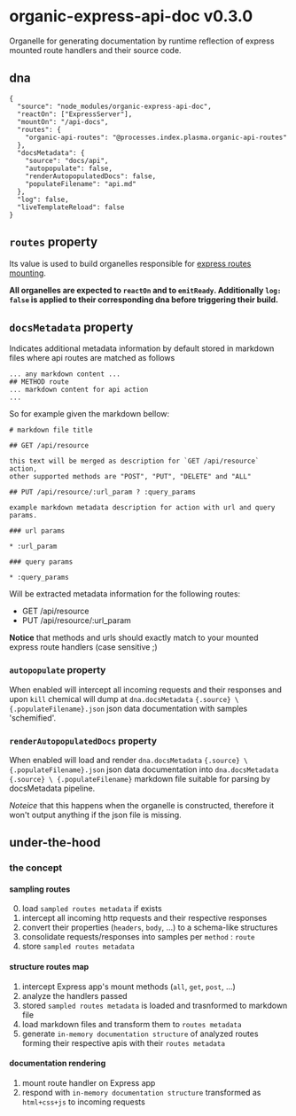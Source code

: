 # organic-express-api-doc v0.3.0

Organelle for generating documentation by runtime reflection of express mounted route handlers and their source code.

## dna

    {
      "source": "node_modules/organic-express-api-doc",
      "reactOn": ["ExpressServer"],
      "mountOn": "/api-docs",
      "routes": {
        "organic-api-routes": "@processes.index.plasma.organic-api-routes"
      },
      "docsMetadata": {
        "source": "docs/api",
        "autopopulate": false,
        "renderAutopopulatedDocs": false,
        "populateFilename": "api.md"
      },
      "log": false,
      "liveTemplateReload": false
    }

## `routes` property

Its value is used to build organelles responsible for [express routes mounting](https://github.com/outbounder/organic-express-routes).

**All organelles are expected to `reactOn` and to `emitReady`. Additionally `log: false` is applied to their corresponding dna before triggering their build.**

## `docsMetadata` property

Indicates additional metadata information by default stored in markdown files where api routes are matched as follows

    ... any markdown content ...
    ## METHOD route
    ... markdown content for api action
    ...

So for example given the markdown bellow:

    # markdown file title

    ## GET /api/resource

    this text will be merged as description for `GET /api/resource` action,
    other supported methods are "POST", "PUT", "DELETE" and "ALL"

    ## PUT /api/resource/:url_param ? :query_params

    example markdown metadata description for action with url and query params.

    ### url params

    * :url_param

    ### query params

    * :query_params

Will be extracted metadata information for the following routes:

* GET /api/resource
* PUT /api/resource/:url_param

**Notice** that methods and urls should exactly match to your mounted express route handlers (case sensitive ;)

### `autopopulate` property

When enabled will intercept all incoming requests and their responses and upon `kill` chemical will dump at `dna.docsMetadata` `{.source} \ {.populateFilename}.json` json data documentation with samples 'schemified'.

### `renderAutopopulatedDocs` property

When enabled will load and render `dna.docsMetadata` `{.source} \ {.populateFilename}.json` json data documentation into `dna.docsMetadata` `{.source} \ {.populateFilename}` markdown file suitable
for parsing by docsMetadata pipeline.

*Noteice* that this happens when the organelle is constructed, therefore it won't output anything if the json file is missing.


## under-the-hood

### the concept

#### sampling routes

0. load `sampled routes metadata` if exists
1. intercept all incoming http requests and their respective responses
2. convert their properties (`headers`, `body`, ...) to a schema-like structures
3. consolidate requests/responses into samples per `method` : `route`
4. store `sampled routes metadata`

#### structure routes map

1. intercept Express app's mount methods (`all`, `get`, `post`, ...)
2. analyze the handlers passed
3. stored `sampled routes metadata` is loaded and trasnformed to markdown file
4. load markdown files and transform them to `routes metadata`
5. generate `in-memory documentation structure` of analyzed routes forming their respective apis with their `routes metadata`

#### documentation rendering

1. mount route handler on Express app
2. respond with `in-memory documentation structure` transformed as `html+css+js` to incoming requests
